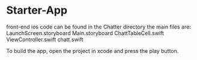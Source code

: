 # Starter-App
front-end ios code can be found in the Chatter directory
the main files are:
LaunchScreen.storyboard
Main.storyboard
ChattTableCell.swift
ViewController.swift
chatt.swift

To build the app, open the project in xcode and press the play button.



